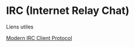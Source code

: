 # IRC (Internet Relay Chat)

Liens utiles

[Modern IRC Client Protocol](https://modern.ircdocs.horse/)